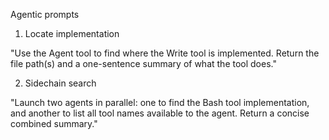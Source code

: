 Agentic prompts

1) Locate implementation

"Use the Agent tool to find where the Write tool is implemented. Return the file path(s) and a one-sentence summary of what the tool does."

2) Sidechain search

"Launch two agents in parallel: one to find the Bash tool implementation, and another to list all tool names available to the agent. Return a concise combined summary."

